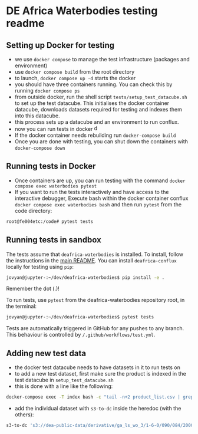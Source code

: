 # DE Africa Waterbodies testing readme

## Setting up Docker for testing

- we use `docker compose` to manage the test infrastructure (packages and environment)
- use `docker compose build` from the root directory
- to launch, `docker compose up -d` starts the docker
- you should have three containers running. You can check   this by running `docker compose ps`
- from outside docker, run the shell script `tests/setup_test_datacube.sh` to set up the test datacube. This initialises the docker container datacube, downloads datasets required for testing and indexes them into this datacube.
- this process sets up a datacube and an environment to run conflux.
- now you can run tests in docker <img src="https://emojis.slackmojis.com/emojis/images/1507772920/3024/penguin_dance.gif?1507772920" alt="dancing penguin" width="16"/>
- If the docker container needs rebuilding run `docker-compose build`
- Once you are done with testing, you can shut down the containers with `docker-compose down`


## Running tests in Docker
- Once containers are up, you can run testing with the command `docker compose exec waterbodies pytest`
- If you want to run the tests interactively and have access to the interactive debugger,
  Execute bash within the docker container conflux `docker compose exec waterbodies bash` and then run `pytest` from the code directory:

```bash
root@fe004etc:/code# pytest tests
```

## Running tests in sandbox
The tests assume that `deafrica-waterbodies` is installed. To install, follow the instructions in the [main README](../README.md). You can install `deafrica-conflux` locally for testing using `pip`:

```bash
jovyan@jupyter-:~/dev/deafrica-waterbodies$ pip install -e .
```

Remember the dot (.)!

To run tests, use `pytest` from the deafrica-waterbodies repository root, in the terminal:

```bash
jovyan@jupyter-:~/dev/deafrica-waterbodies$ pytest tests
```

Tests are automatically triggered in GitHub for any pushes to any branch. This behaviour is controlled by `/.github/workflows/test.yml`.

## Adding new test data
- the docker test datacube needs to have datasets in it to run tests on
- to add a new test dataset, first make sure the product is indexed in the test datacube in `setup_test_datacube.sh`
- this is done with a line like the following:

```bash
docker-compose exec -T index bash -c "tail -n+2 product_list.csv | grep 'ga_ls_wo_3' | awk -F , '{print \$2}' | xargs datacube -v product add"
```
- add the individual dataset with `s3-to-dc` inside the heredoc (with the others):

```bash
s3-to-dc 's3://dea-public-data/derivative/ga_ls_wo_3/1-6-0/090/084/2000/02/02/*.json' --stac --no-sign-request --skip-lineage 'ga_ls_wo_3'
```